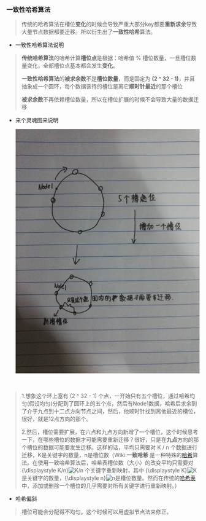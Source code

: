 ### 一致性哈希算法

> 传统的哈希算法在槽位**变化**的时候会导致严重大部分key都要**重新求余**导致大量节点数据都要迁移。所以衍生出了**一致性哈希**算法。

- 一致性哈希算法说明

> **传统哈希算法**的哈希计算**槽位点**是根据：哈希值 % 槽位数量，一旦槽位数量变化，全部槽位点基本都会发生**变化**。
>
> **一致性哈希算法**的**被求余数**不是**槽位数量**，而是固定为 **(2 ^ 32 - 1)**，并且抽象成一个圆环，每个数据该待的槽位是离它**顺时针最近**的那个槽位
>
> **被求余数**不再依赖槽位数量，所以在槽位扩展的时候不会导致大量的数据迁移

- 来个灵魂图来说明

  ![灵魂示意图](./一致性哈希算法.jpg)

​	

> 1.想象这个环上塞有 (2 ^ 32 - 1) 个点，一开始只有五个槽位，通过哈希均匀(假设均匀)分配到了圆环上的五个点，然后有Node1数据，哈希后求余到了介于九点到十二点方向节点之间，然后，他顺时针找到离他最近的槽位，很好，就是12点方向的那个。
>
> 2.然后，槽位需要扩展，在六点和九点方向新增了一个槽位，这个时候思考一下，在哪些槽位的数据才可能需要重新迁移？很好，只是在**九点**方向的那个槽位的数据可能要发生迁移。这样的话，平均只需要对 K / n 个数据进行迁移，K是关键字的数量，n是槽位数（Wiki:**一致哈希** 是一种特殊的[哈希](https://zh.wikipedia.org/wiki/%E5%93%88%E5%B8%8C)算法。在使用一致哈希算法后，哈希表槽位数（大小）的改变平均只需要对{\displaystyle K/n}![K/n](https://wikimedia.org/api/rest_v1/media/math/render/svg/48c6b98bc4a3841f616b526a8e03e3ede6659839) 个关键字重新映射，其中 {\displaystyle K}![K](https://wikimedia.org/api/rest_v1/media/math/render/svg/2b76fce82a62ed5461908f0dc8f037de4e3686b0)是关键字的数量，{\displaystyle n}![n](https://wikimedia.org/api/rest_v1/media/math/render/svg/a601995d55609f2d9f5e233e36fbe9ea26011b3b)是槽位数量。然而在传统的[哈希表](https://zh.wikipedia.org/wiki/%E5%93%88%E5%B8%8C%E8%A1%A8)中，添加或删除一个槽位的几乎需要对所有关键字进行重新映射。）

- 哈希偏斜

> 槽位可能会分配得不均匀，这个时候可以用虚拟节点法来修正。